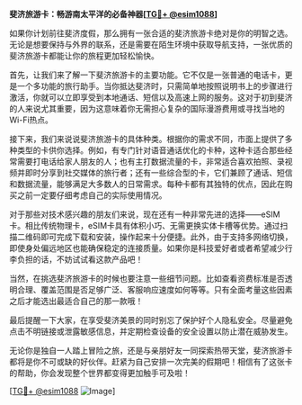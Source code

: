 **斐济旅游卡：畅游南太平洋的必备神器[[TG💪+ @esim1088](https://t.me/s/esim1088)]**

如果你计划前往斐济度假，那么拥有一张合适的斐济旅游卡绝对是你的明智之选。无论是想要保持与外界的联系，还是需要在陌生环境中获取导航支持，一张优质的斐济旅游卡都能让你的旅程更加轻松愉快。

首先，让我们来了解一下斐济旅游卡的主要功能。它不仅是一张普通的电话卡，更是一个多功能的旅行助手。当你抵达斐济时，只需简单地按照说明书上的步骤进行激活，你就可以立即享受到本地通话、短信以及高速上网的服务。这对于初到斐济的人来说尤其重要，因为这意味着你无需担心复杂的国际漫游费用或寻找当地的Wi-Fi热点。

接下来，我们来说说斐济旅游卡的具体种类。根据你的需求不同，市面上提供了多种类型的卡供你选择。例如，有专门针对语音通话优化的卡种，这种卡适合那些经常需要打电话给家人朋友的人；也有主打数据流量的卡，非常适合喜欢拍照、录视频并即时分享到社交媒体的旅行者；还有一些综合型的卡，它们兼顾了通话、短信和数据流量，能够满足大多数人的日常需求。每种卡都有其独特的优点，因此在购买之前一定要仔细考虑自己的实际使用情况。

对于那些对技术感兴趣的朋友们来说，现在还有一种非常先进的选择——eSIM卡。相比传统物理卡，eSIM卡具有体积小巧、无需更换实体卡槽等优势。通过扫描二维码即可完成下载和安装，操作起来十分便捷。此外，由于支持多网络切换，即使身处偏远地区也能确保稳定的连接质量。如果你是科技爱好者或者希望减少行李负担的话，不妨试试看这款产品吧！

当然，在挑选斐济旅游卡的时候也要注意一些细节问题。比如查看资费标准是否透明合理、覆盖范围是否足够广泛、客服响应速度如何等等。只有全面考量这些因素之后才能选出最适合自己的那一款哦！

最后提醒一下大家，在享受斐济美景的同时别忘了保护好个人隐私安全。尽量避免点击不明链接或泄露敏感信息，并定期检查设备的安全设置以防止潜在威胁发生。

无论你是独自一人踏上冒险之旅，还是与亲朋好友一同探索热带天堂，斐济旅游卡都将是你不可或缺的好伙伴。赶紧为自己安排一次完美的假期吧！相信有了这张卡的帮助，你会发现整个世界都变得更加触手可及啦！

[[TG💪+ @esim1088](https://t.me/s/esim1088) ![Image](https://i.postimg.cc/4NQfJmqS/Snipaste-2025-05-13-00-14-12.png)]
